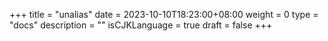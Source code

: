 +++
title = "unalias"
date = 2023-10-10T18:23:00+08:00
weight = 0
type = "docs"
description = ""
isCJKLanguage = true
draft = false
+++